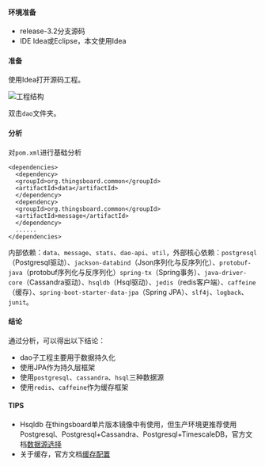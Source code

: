 #### 环境准备

- release-3.2分支源码
- IDE Idea或Eclipse，本文使用Idea


#### 准备

使用Idea打开源码工程。

![工程结构](../../image/工程结构.png)

双击`dao`文件夹。

#### 分析
对`pom.xml`进行基础分析
```
<dependencies>
  <dependency>
  <groupId>org.thingsboard.common</groupId>
  <artifactId>data</artifactId>
  </dependency>
  <dependency>
  <groupId>org.thingsboard.common</groupId>
  <artifactId>message</artifactId>
  </dependency>
  ......
</dependencies> 
```

内部依赖：`data`、`message`、`stats`、`dao-api`、`util`，外部核心依赖：`postgresql`（Postgresql驱动）、`jackson-databind`（Json序列化与反序列化）、`protobuf-java`（protobuf序列化与反序列化）`spring-tx`（Spring事务）、`java-driver-core`（Cassandra驱动）、`hsqldb`（Hsql驱动）、`jedis`（redis客户端）、`caffeine`（缓存）、`spring-boot-starter-data-jpa`（Spring JPA）、`slf4j`、`logback`、`junit`。

#### 结论
通过分析，可以得出以下结论：
- dao子工程主要用于数据持久化
- 使用JPA作为持久层框架
- 使用`postgresql`、`cassandra`、`hsql`三种数据源
- 使用`redis`、`caffeine`作为缓存框架


#### TIPS
- Hsqldb 在thingsboard单片版本镜像中有使用，但生产环境更推荐使用Postgresql、Postgresql+Cassandra、Postgresql+TimescaleDB，官方文档[数据源选择](https://thingsboard.io/docs/reference/#sql-vs-nosql-vs-hybrid-database-approach)
- 关于缓存，官方文档[缓存配置](https://thingsboard.io/docs/user-guide/install/config/)



